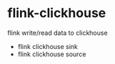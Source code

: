 # flink-clickhouse
flink write/read data to clickhouse 
* flink clickhouse sink
* flink clickhouse source

